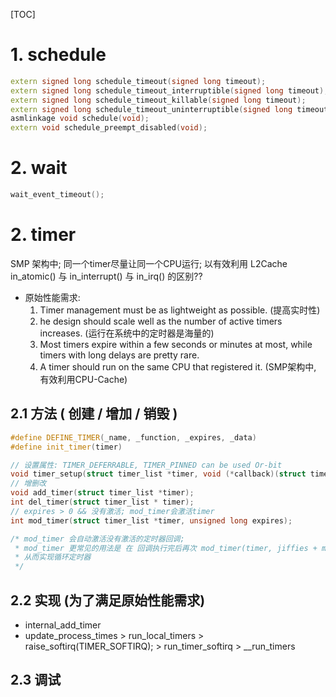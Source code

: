 [TOC]
# 1. schedule
```c++
extern signed long schedule_timeout(signed long timeout);
extern signed long schedule_timeout_interruptible(signed long timeout);
extern signed long schedule_timeout_killable(signed long timeout);
extern signed long schedule_timeout_uninterruptible(signed long timeout);
asmlinkage void schedule(void);
extern void schedule_preempt_disabled(void);
```

# 2. wait
```c++
wait_event_timeout();
```

# 2. timer
SMP 架构中; 同一个timer尽量让同一个CPU运行; 以有效利用 L2Cache
in_atomic() 与 in_interrupt() 与 in_irq() 的区别??
+ 原始性能需求:
    1. Timer management must be as lightweight as possible. (提高实时性)
    2. he design should scale well as the number of active timers increases. (运行在系统中的定时器是海量的)
    3. Most timers expire within a few seconds or minutes at most, while timers with long delays are pretty rare.
    4. A timer should run on the same CPU that registered it. (SMP架构中, 有效利用CPU-Cache)
## 2.1 方法 ( 创建 / 增加 / 销毁 )
```c++
#define DEFINE_TIMER(_name, _function, _expires, _data)
#define init_timer(timer)

// 设置属性: TIMER_DEFERRABLE, TIMER_PINNED can be used Or-bit
void timer_setup(struct timer_list *timer, void (*callback)(struct timer_list *), unsigned int flags);
// 增删改
void add_timer(struct timer_list *timer);
int del_timer(struct timer_list * timer);
// expires > 0 && 没有激活; mod_timer会激活timer
int mod_timer(struct timer_list *timer, unsigned long expires);

/* mod_timer 会自动激活没有激活的定时器回调;
 * mod_timer 更常见的用法是 在 回调执行完后再次 mod_timer(timer, jiffies + ms_to_jiffies(1000));
 * 从而实现循环定时器
 */
```
## 2.2 实现 (为了满足原始性能需求)
+ internal_add_timer
+ update_process_times > run_local_timers > raise_softirq(TIMER_SOFTIRQ); > run_timer_softirq > __run_timers
## 2.3 调试